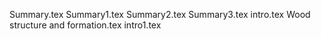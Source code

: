Summary.tex
Summary1.tex
Summary2.tex
Summary3.tex
intro.tex
Wood structure and formation.tex
intro1.tex